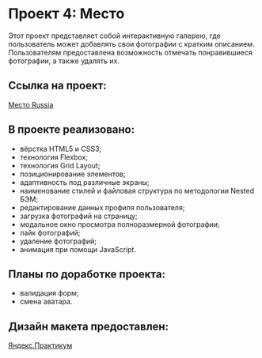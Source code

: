 # Проект 4: Место

Этот проект представляет собой интерактивную галерею, где пользователь может добавлять свои фотографии с кратким описанием. Пользователям предоставлена возможность отмечать понравившиеся фотографии, а также удалять их.

## Ссылка на проект:
[Место Russia](https://elaineir.github.io/mesto/index.html)

## В проекте реализовано:
* вёрстка HTML5 и CSS3;
* технология Flexbox;
* технология Grid Layout;
* позиционирование элементов;
* адаптивность под различные экраны;
* наименование стилей и файловая структура по методологии Nested БЭМ;
* редактирование данных профиля пользователя;
* загрузка фотографий на страницу;
* модальное окно просмотра полноразмерной фотографии;
* лайк фотографий;
* удаление фотографий;
* анимация при помощи JavaScript.

## Планы по доработке проекта:
* валидация форм;
* смена аватара.

## Дизайн макета предоставлен:
[Яндекс.Практикум](https://praktikum.yandex.ru/)
